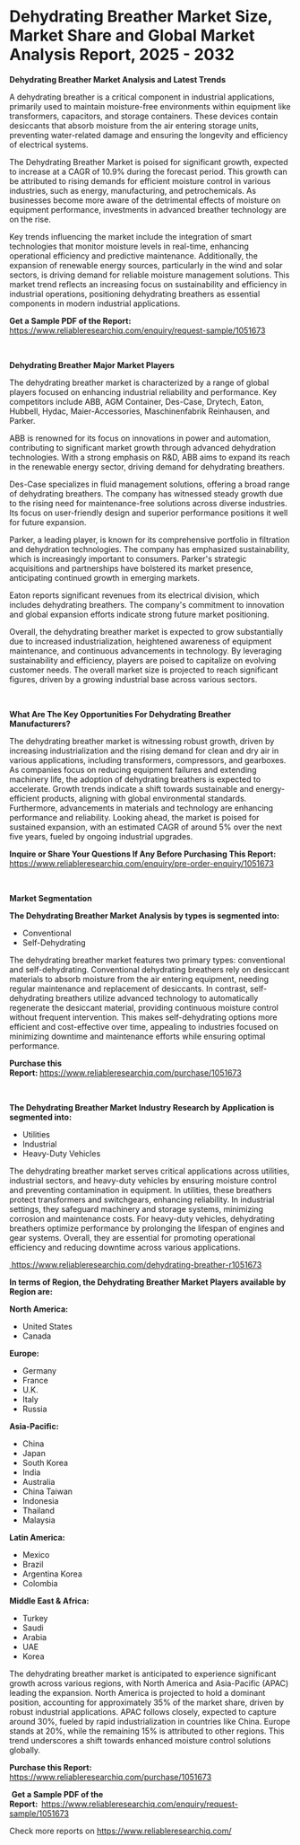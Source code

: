 <p><h1>Dehydrating Breather Market Size, Market Share and Global Market Analysis Report, 2025 - 2032</h1></p><p><strong>Dehydrating Breather Market Analysis and Latest Trends</strong></p>
<p><p>A dehydrating breather is a critical component in industrial applications, primarily used to maintain moisture-free environments within equipment like transformers, capacitors, and storage containers. These devices contain desiccants that absorb moisture from the air entering storage units, preventing water-related damage and ensuring the longevity and efficiency of electrical systems.</p><p>The Dehydrating Breather Market is poised for significant growth, expected to increase at a CAGR of 10.9% during the forecast period. This growth can be attributed to rising demands for efficient moisture control in various industries, such as energy, manufacturing, and petrochemicals. As businesses become more aware of the detrimental effects of moisture on equipment performance, investments in advanced breather technology are on the rise.</p><p>Key trends influencing the market include the integration of smart technologies that monitor moisture levels in real-time, enhancing operational efficiency and predictive maintenance. Additionally, the expansion of renewable energy sources, particularly in the wind and solar sectors, is driving demand for reliable moisture management solutions. This market trend reflects an increasing focus on sustainability and efficiency in industrial operations, positioning dehydrating breathers as essential components in modern industrial applications.</p></p>
<p><strong>Get a Sample PDF of the Report:&nbsp;</strong> <a href="https://www.reliableresearchiq.com/enquiry/request-sample/1051673?utm_campaign=2117&utm_medium=2&utm_source=Github&utm_content=ia&utm_term=17022025&utm_id=dehydrating-breather">https://www.reliableresearchiq.com/enquiry/request-sample/1051673</a></p>
<p>&nbsp;</p>
<p><strong>Dehydrating Breather Major Market Players</strong></p>
<p><p>The dehydrating breather market is characterized by a range of global players focused on enhancing industrial reliability and performance. Key competitors include ABB, AGM Container, Des-Case, Drytech, Eaton, Hubbell, Hydac, Maier-Accessories, Maschinenfabrik Reinhausen, and Parker.</p><p>ABB is renowned for its focus on innovations in power and automation, contributing to significant market growth through advanced dehydration technologies. With a strong emphasis on R&D, ABB aims to expand its reach in the renewable energy sector, driving demand for dehydrating breathers.</p><p>Des-Case specializes in fluid management solutions, offering a broad range of dehydrating breathers. The company has witnessed steady growth due to the rising need for maintenance-free solutions across diverse industries. Its focus on user-friendly design and superior performance positions it well for future expansion.</p><p>Parker, a leading player, is known for its comprehensive portfolio in filtration and dehydration technologies. The company has emphasized sustainability, which is increasingly important to consumers. Parker's strategic acquisitions and partnerships have bolstered its market presence, anticipating continued growth in emerging markets.</p><p>Eaton reports significant revenues from its electrical division, which includes dehydrating breathers. The company's commitment to innovation and global expansion efforts indicate strong future market positioning.</p><p>Overall, the dehydrating breather market is expected to grow substantially due to increased industrialization, heightened awareness of equipment maintenance, and continuous advancements in technology. By leveraging sustainability and efficiency, players are poised to capitalize on evolving customer needs. The overall market size is projected to reach significant figures, driven by a growing industrial base across various sectors.</p></p>
<p>&nbsp;</p>
<p><strong>What Are The Key Opportunities For Dehydrating Breather Manufacturers?</strong></p>
<p><p>The dehydrating breather market is witnessing robust growth, driven by increasing industrialization and the rising demand for clean and dry air in various applications, including transformers, compressors, and gearboxes. As companies focus on reducing equipment failures and extending machinery life, the adoption of dehydrating breathers is expected to accelerate. Growth trends indicate a shift towards sustainable and energy-efficient products, aligning with global environmental standards. Furthermore, advancements in materials and technology are enhancing performance and reliability. Looking ahead, the market is poised for sustained expansion, with an estimated CAGR of around 5% over the next five years, fueled by ongoing industrial upgrades.</p></p>
<p><strong>Inquire or Share Your Questions If Any Before Purchasing This Report:</strong> <a href="https://www.reliableresearchiq.com/enquiry/pre-order-enquiry/1051673?utm_campaign=2117&utm_medium=2&utm_source=Github&utm_content=ia&utm_term=17022025&utm_id=dehydrating-breather">https://www.reliableresearchiq.com/enquiry/pre-order-enquiry/1051673</a></p>
<p>&nbsp;</p>
<p><strong>Market Segmentation</strong></p>
<p><strong>The Dehydrating Breather Market Analysis by types is segmented into:</strong></p>
<p><ul><li>Conventional</li><li>Self-Dehydrating</li></ul></p>
<p><p>The dehydrating breather market features two primary types: conventional and self-dehydrating. Conventional dehydrating breathers rely on desiccant materials to absorb moisture from the air entering equipment, needing regular maintenance and replacement of desiccants. In contrast, self-dehydrating breathers utilize advanced technology to automatically regenerate the desiccant material, providing continuous moisture control without frequent intervention. This makes self-dehydrating options more efficient and cost-effective over time, appealing to industries focused on minimizing downtime and maintenance efforts while ensuring optimal performance.</p></p>
<p><strong>Purchase this Report:&nbsp;</strong><a href="https://www.reliableresearchiq.com/purchase/1051673?utm_campaign=2117&utm_medium=2&utm_source=Github&utm_content=ia&utm_term=17022025&utm_id=dehydrating-breather">https://www.reliableresearchiq.com/purchase/1051673</a></p>
<p>&nbsp;</p>
<p><strong>The Dehydrating Breather Market Industry Research by Application is segmented into:</strong></p>
<p><ul><li>Utilities</li><li>Industrial</li><li>Heavy-Duty Vehicles</li></ul></p>
<p><p>The dehydrating breather market serves critical applications across utilities, industrial sectors, and heavy-duty vehicles by ensuring moisture control and preventing contamination in equipment. In utilities, these breathers protect transformers and switchgears, enhancing reliability. In industrial settings, they safeguard machinery and storage systems, minimizing corrosion and maintenance costs. For heavy-duty vehicles, dehydrating breathers optimize performance by prolonging the lifespan of engines and gear systems. Overall, they are essential for promoting operational efficiency and reducing downtime across various applications.</p></p>
<p><a href="https://www.reliableresearchiq.com/dehydrating-breather-r1051673?utm_campaign=2117&utm_medium=2&utm_source=Github&utm_content=ia&utm_term=17022025&utm_id=dehydrating-breather">&nbsp;https://www.reliableresearchiq.com/dehydrating-breather-r1051673</a></p>
<p><strong>In terms of Region, the Dehydrating Breather Market Players available by Region are:</strong></p>
<p>
    <p> <strong> North America: </strong>
        <ul>
            <li>United States</li>
            <li>Canada</li>
        </ul>
        </p> 
    <p> <strong> Europe: </strong>
        <ul>
            <li>Germany</li>
            <li>France</li>
            <li>U.K.</li>
            <li>Italy</li>
            <li>Russia</li>
        </ul>
        </p> 
    <p> <strong> Asia-Pacific: </strong>
        <ul>
            <li>China</li>
            <li>Japan</li>
            <li>South Korea</li>
            <li>India</li>
            <li>Australia</li>
            <li>China Taiwan</li>
            <li>Indonesia</li>
            <li>Thailand</li>
            <li>Malaysia</li>
        </ul>
        </p> 
    <p> <strong> Latin America: </strong>
        <ul>
            <li>Mexico</li>
            <li>Brazil</li>
            <li>Argentina Korea</li>
            <li>Colombia</li>
        </ul>
        </p> 
    <p> <strong> Middle East & Africa: </strong>
        <ul>
            <li>Turkey</li>
            <li>Saudi</li>
            <li>Arabia</li>
            <li>UAE</li>
            <li>Korea</li>
        </ul>
    </p>
    </p>
<p><p>The dehydrating breather market is anticipated to experience significant growth across various regions, with North America and Asia-Pacific (APAC) leading the expansion. North America is projected to hold a dominant position, accounting for approximately 35% of the market share, driven by robust industrial applications. APAC follows closely, expected to capture around 30%, fueled by rapid industrialization in countries like China. Europe stands at 20%, while the remaining 15% is attributed to other regions. This trend underscores a shift towards enhanced moisture control solutions globally.</p></p>
<p><strong>Purchase this Report: </strong><a href="https://www.reliableresearchiq.com/purchase/1051673?utm_campaign=2117&utm_medium=2&utm_source=Github&utm_content=ia&utm_term=17022025&utm_id=dehydrating-breather">https://www.reliableresearchiq.com/purchase/1051673</a></p>
<p>&nbsp;<strong>Get a Sample PDF of the Report:&nbsp;&nbsp;</strong><a href="https://www.reliableresearchiq.com/enquiry/request-sample/1051673?utm_campaign=2117&utm_medium=2&utm_source=Github&utm_content=ia&utm_term=17022025&utm_id=dehydrating-breather">https://www.reliableresearchiq.com/enquiry/request-sample/1051673</a></p>
<p><strong></strong></p>
<p>Check more reports on <a href="https://www.reliableresearchiq.com/?utm_campaign=2117&utm_medium=2&utm_source=Github&utm_content=ia&utm_term=17022025&utm_id=dehydrating-breather">https://www.reliableresearchiq.com/</a></p>
